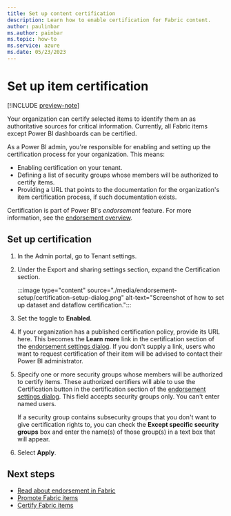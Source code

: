 ```yaml
---
title: Set up content certification
description: Learn how to enable certification for Fabric content.
author: paulinbar
ms.author: painbar
ms.topic: how-to
ms.service: azure
ms.date: 05/23/2023
---
```


# Set up item certification

[!INCLUDE [preview-note](../includes/preview-note.md)]

Your organization can certify selected items to identify them an as authoritative sources for critical information. Currently, all Fabric items except Power BI dashboards can be certified.

As a Power BI admin, you're responsible for enabling and setting up the certification process for your organization. This means:
* Enabling certification on your tenant.
* Defining a list of security groups whose members will be authorized to certify items.
* Providing a URL that points to the documentation for the organization's item certification process, if such documentation exists.

Certification is part of Power BI's *endorsement* feature. For more information, see the [endorsement overview](../governance/endorsement-overview.md).

## Set up certification

1. In the Admin portal, go to Tenant settings.
1. Under the Export and sharing settings section, expand the Certification section.

   :::image type="content" source="./media/endorsement-setup/certification-setup-dialog.png" alt-text="Screenshot of how to set up dataset and dataflow certification.":::

1. Set the toggle to **Enabled**.
1. If your organization has a published certification policy, provide its URL here. This becomes the **Learn more** link in the certification section of the [endorsement settings dialog](../get-started/endorsement-promote-certify.md#request-item-certification). If you don't supply a link, users who want to request certification of their item will be advised to contact their Power BI administrator.
1. Specify one or more security groups whose members will be authorized to certify items. These authorized certifiers will able to use the Certification button in the certification section of the [endorsement settings dialog](../get-started/endorsement-promote-certify.md#certify-items). This field accepts security groups only. You can't enter named users.
    
    If a security group contains subsecurity groups that you don't want to give certification rights to, you can check the **Except specific security groups** box and enter the name(s) of those group(s) in a text box that will appear.
1. Select **Apply**.

## Next steps

* [Read about endorsement in Fabric](../governance/endorsement-overview.md)
* [Promote Fabric items](../get-started/endorsement-promote-certify.md#promote-items)
* [Certify Fabric items](../get-started/endorsement-promote-certify.md#certify-items)